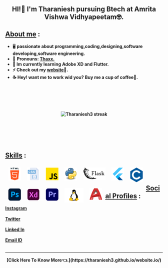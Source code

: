 
## <p align="center"><b>HI!👋 I'm Tharaniesh pursuing Btech at Amrita Vishwa Vidhyapeetam🤓.</b></p>
## <u>About me</u> :
- 🖥️ <b>passionate about programming,coding,designing,software developing,software engineering.  </b>
- 🐼 <b>Pronouns: <u>Thaxx.</u><b>
- 🔮 <b>Im currently learning Adobe XD and Flutter.</b>
- ⚡ <b>Check out my [website](https://tharaniesh3.github.io/website.io/)🔗.</b>
- ☕ <b>Hey! want me to work wid you? Buy me a cup of coffee🍵.<b>
<br>
<p align="center">
    <a>
        <img style="margin:50px" alt="Tharaniesh3 streak" src="https://github-readme-streak-stats.herokuapp.com/?user=Tharaniesh3&theme=neon-dark&hide_border=true&date_format=M%20j%5B%2C%20Y%5D"/>
    </center></a>
</p>
<br>

## <u>Skills</u> :

<img align="left" alt="HTML5" width="40px" style="margin:10px"  src="assets/html-5.png" />
<img align="left" alt="CSS3" width="40px" style="margin:10px"  src="assets/css.png" />
<img align="left" alt="JavaScript" width="40px" style="margin:10px"  src="assets/js.png" />
<img align="left" alt="Python" width="40px" style="margin:10px"  src="assets/python.png" />
<img align="left" alt="Flask" width="70px"  style="margin:10px"  src="assets/flask.png" />
<img align="left" alt="Flutter" width="40px" style="margin:10px"  src="assets/flutter.png" />
<img align="left" alt="c" width="40px" style="margin:10px"  src="assets/c.png" />
<img align="left" alt="photoshop" width="40px" style="margin:10px"  src="assets/photoshop.png" />
<img align="left" alt="xd" width="40px" style="margin:10px"  src="assets/xd.png" />
<img align="left" alt="premeire pro" width="40px" style="margin:10px"  src="assets/premiere-pro.png" />
<img align="left" alt="linux" width="60px" style="margin:10px"  src="assets/linux.png" />
<img align="left" alt="Autocad" width="40px" height="37" style="margin:10px"  src="assets/autocad.png" />

<br> 
<br>

## <u>Social Profiles</u> :
[Instagram](https://www.instagram.com/__thaxx__/)
<br>
<br>
[Twitter](https://twitter.com/_Tharaniesh_)
<br>
<br>
[Linked In](https://www.linkedin.com/in/tharaniesh-p-r-1429a3171/)
<br>
<br>
[Email ID](mailto:www.tharanieshmarvel@gmail.com)
<br>
<br>
<hr>
<p align="center"><a>[Click Here To Know More👈.](https://tharaniesh3.github.io/website.io/)</a></p>
<br>
<br>
<br>
</span>
